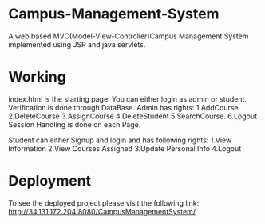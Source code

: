 # Campus-Management-System
A web based MVC(Model-View-Controller)Campus Management System implemented using JSP and java servlets. 
# Working
index.html is the starting page. You can either login as admin or student. Verification is done through DataBase. Admin has rights:
1.AddCourse
2.DeleteCourse
3.AssignCourse
4.DeleteStudent
5.SearchCourse.
6.Logout
Session Handling is done on each Page.

Student can either Signup and login and has following rights:
1.View Information
2.View Courses Assigned
3.Update Personal Info
4.Logout
# Deployment
To see the deployed project please visit the following link:  http://34.131.172.204:8080/CampusManagementSystem/
